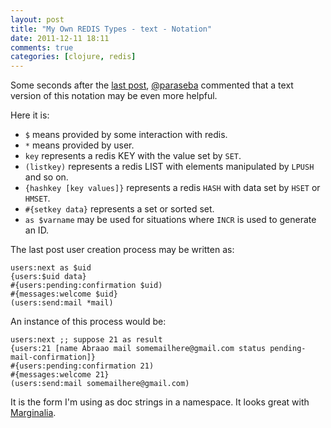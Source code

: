 ```yaml
---
layout: post
title: "My Own REDIS Types - text - Notation"
date: 2011-12-11 18:11
comments: true
categories: [clojure, redis]
---
```

Some seconds after the [last post](http://paulosuzart.github.com/blog/2011/12/11/my-own-redis-types-notation/), [@paraseba](http://twitter.com/paraseba) commented that a text version of this notation may be even more helpful.

Here it is:

* `$` means provided by some interaction with redis.
* `*` means provided by user.
* `key` represents a redis KEY with the value set by `SET`.
* `(listkey)` represents a redis LIST with elements manipulated by `LPUSH` and so on.
* `{hashkey [key values]}` represents a redis `HASH` with data set by `HSET` or `HMSET`.
* `#{setkey data}` represents a set or sorted set.
* `as $varname` may be used for situations where `INCR` is used to generate an ID.

<!--more-->

The last post user creation process may be written as:

	users:next as $uid
	{users:$uid data}
	#{users:pending:confirmation $uid)
	#{messages:welcome $uid}
	(users:send:mail *mail)

An instance of this process would be:

    users:next ;; suppose 21 as result
    {users:21 [name Abraao mail somemailhere@gmail.com status pending-mail-confirmation]}
    #{users:pending:confirmation 21)
    #{messages:welcome 21}
    (users:send:mail somemailhere@gmail.com)

It is the form I'm using as doc strings in a namespace. It looks great with [Marginalia](http://www.fogus.me/fun/marginalia/).

